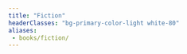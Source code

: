```yaml
---
title: "Fiction"
headerClasses: "bg-primary-color-light white-80"
aliases:
 - books/fiction/
---
```

